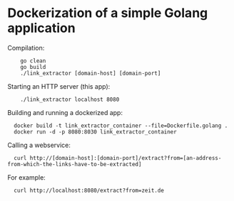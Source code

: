 # Dockerization of a simple Golang application

Compilation:
```
    go clean
    go build
    ./link_extractor [domain-host] [domain-port]
```
Starting an HTTP server (this app):
```
    ./link_extractor localhost 8080
```
Building and running a dockerized app:
```
  docker build -t link_extractor_container --file=Dockerfile.golang .
  docker run -d -p 8080:8030 link_extractor_container
```
Calling a webservice:
```
  curl http://[domain-host]:[domain-port]/extract?from=[an-address-from-which-the-links-have-to-be-extracted]
```
For example:
```
  curl http://localhost:8080/extract?from=zeit.de
```

